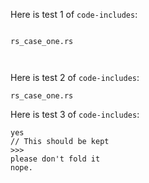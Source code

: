 Here is test 1 of `code-includes`:

```{.rust inc=}
    
rs_case_one.rs
 
   
```

Here is test 2 of `code-includes`:

```{.rust .memes .others inc=no}
rs_case_one.rs
```

Here is test 3 of `code-includes`:

```{#passed-through}
yes
// This should be kept
>>>
please don't fold it
nope.
```
